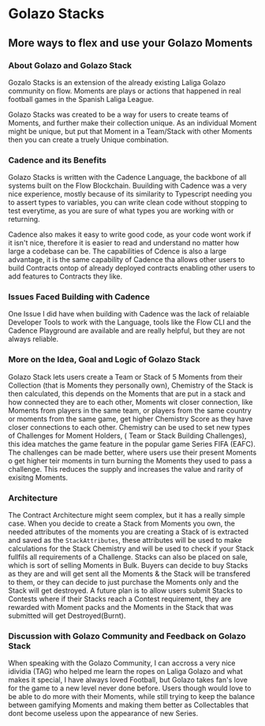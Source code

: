 # Golazo Stacks

## More ways to flex and use your Golazo Moments

### About Golazo and Golazo Stack

Gozalo Stacks is an extension of the already existing Laliga Golazo community on flow. Moments are plays or actions that happened in real football games in the Spanish Laliga League.

Golazo Stacks was created to be a way for users to create teams of Moments, and further make their collection unique. As an individual Moment might be unique, but put that Moment in a Team/Stack with other Moments then you can create a truely Unique combination.

### Cadence and its Benefits

Golazo Stacks is written with the Cadence Language, the backbone of all systems built on the Flow Blockchain. Buuilding with Cadence was a very nice experience, mostly because of its similarity to Typescript needing you to assert types to variables, you can write clean code without stopping to test everytime, as you are sure of what types you are working with or returning.

Cadence also makes it easy to write good code, as your code wont work if it isn't nice, therefore it is easier to read and understand no matter how large a codebase can be. The capabilities of Cdence is also a large advantage, it is the same capability of Cadence tha allows other users to build Contracts ontop of already deployed contracts enabling other users to add features to Contracts they like.

### Issues Faced Building with Cadence

One Issue I did have when building with Cadence was the lack of relaiable Developer Tools to work with the Language, tools like the Flow CLI and the Cadence Playground are available and are really helpful, but they are not always reliable.

### More on the Idea, Goal and Logic of Golazo Stack

Golazo Stack lets users create a Team or Stack of 5 Moments from their Collection (that is Moments they personally own), Chemistry of the Stack is then calculated, this depends on the Moments that are put in a stack and how connected they are to each other, Moments wit closer connection, like Moments from players in the same team, or players from the same country or moments from the same game, get higher Chemistry Score as they have closer connections to each other. Chemistry can be used to set new types of Challenges for Moment Holders, ( Team or Stack Building Challenges), this idea matches the game feature in the popular game Series FIFA (EAFC). The challenges can be made better, where users use their present Moments o get higher teir moments in turn burning the Moments they used to pass a challenge. This reduces the supply and increases the value and rarity of exisitng Moments.

### Architecture

The Contract Architecture might seem complex, but it has a really simple case. When you decide to create a Stack from Moments you own, the needed attributes of the moments you are creating a Stack of is extracted and saved as the `StackAttributes`, these attributes will be used to make calculations for the Stack Chemistry and will be used to check if your Stack fullfils all requirements of a Challenge. Stacks can also be placed on sale, which is sort of selling Moments in Bulk. Buyers can decide to buy Stacks as they are and will get sent all the Moments & the Stack will be transfered to them, or they can decide to just purchase the Moments only and the Stack will get destroyed. A future plan is to allow users submit Stacks to Contests where if their Stacks reach a Contest requirement, they are rewarded with Moment packs and the Moments in the Stack that was submitted will get Destroyed(Burnt).

### Discussion with Golazo Community and Feedback on Golazo Stack

When speaking with the Golazo Community, I can accross a very nice idividia (TAG) who helped me learn the ropes on Laliga Golazo and what makes it special, I have always loved Football, but Golazo takes fan's love for the game to a new level never done before. Users though would love to be able to do more with their Moments, while still trying to keep the balance between gamifying Moments and making them better as Collectables that dont become useless upon the appearance of new Series.
